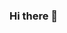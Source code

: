 ### Hi there 👋

<!--
**Kaden-16/Kaden-16** is a ✨ _special_ ✨ repository because its `README.md` (this file) appears on your GitHub profile.

- 📫 Email: kadenmrauch@gmail.com
- 📞 Phone #: 703-409-5440
